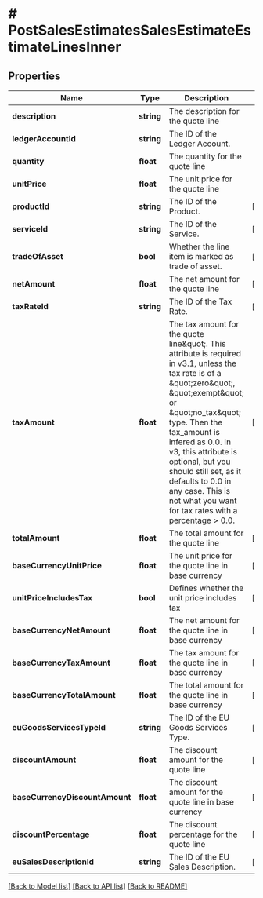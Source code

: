 # # PostSalesEstimatesSalesEstimateEstimateLinesInner

## Properties

Name | Type | Description | Notes
------------ | ------------- | ------------- | -------------
**description** | **string** | The description for the quote line |
**ledgerAccountId** | **string** | The ID of the Ledger Account. |
**quantity** | **float** | The quantity for the quote line |
**unitPrice** | **float** | The unit price for the quote line |
**productId** | **string** | The ID of the Product. | [optional]
**serviceId** | **string** | The ID of the Service. | [optional]
**tradeOfAsset** | **bool** | Whether the line item is marked as trade of asset. | [optional]
**netAmount** | **float** | The net amount for the quote line | [optional]
**taxRateId** | **string** | The ID of the Tax Rate. | [optional]
**taxAmount** | **float** | The tax amount for the quote line\&quot;. This attribute is required in v3.1, unless the tax rate is of a \&quot;zero\&quot;, \&quot;exempt\&quot; or \&quot;no_tax\&quot; type. Then the tax_amount is infered as 0.0. In v3, this attribute is optional, but you should still set, as it defaults to 0.0 in any case. This is not what you want for tax rates with a percentage &gt; 0.0. | [optional]
**totalAmount** | **float** | The total amount for the quote line | [optional]
**baseCurrencyUnitPrice** | **float** | The unit price for the quote line in base currency | [optional]
**unitPriceIncludesTax** | **bool** | Defines whether the unit price includes tax | [optional]
**baseCurrencyNetAmount** | **float** | The net amount for the quote line in base currency | [optional]
**baseCurrencyTaxAmount** | **float** | The tax amount for the quote line in base currency | [optional]
**baseCurrencyTotalAmount** | **float** | The total amount for the quote line in base currency | [optional]
**euGoodsServicesTypeId** | **string** | The ID of the EU Goods Services Type. | [optional]
**discountAmount** | **float** | The discount amount for the quote line | [optional]
**baseCurrencyDiscountAmount** | **float** | The discount amount for the quote line in base currency | [optional]
**discountPercentage** | **float** | The discount percentage for the quote line | [optional]
**euSalesDescriptionId** | **string** | The ID of the EU Sales Description. | [optional]

[[Back to Model list]](../../README.md#models) [[Back to API list]](../../README.md#endpoints) [[Back to README]](../../README.md)
